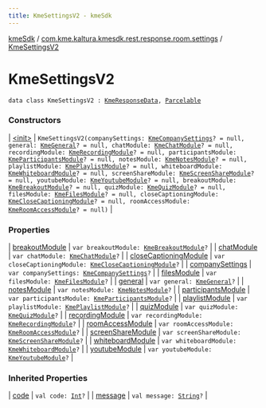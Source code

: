 ```yaml
---
title: KmeSettingsV2 - kmeSdk
---
```


[kmeSdk](../../index.html) / [com.kme.kaltura.kmesdk.rest.response.room.settings](../index.html) / [KmeSettingsV2](./index.html)

# KmeSettingsV2

`data class KmeSettingsV2 : `[`KmeResponseData`](../../com.kme.kaltura.kmesdk.rest.response/-kme-response-data/index.html)`, `[`Parcelable`](https://developer.android.com/reference/android/os/Parcelable.html)

### Constructors

| [&lt;init&gt;](-init-.html) | `KmeSettingsV2(companySettings: `[`KmeCompanySettings`](../-kme-company-settings/index.html)`? = null, general: `[`KmeGeneral`](../-kme-general/index.html)`? = null, chatModule: `[`KmeChatModule`](../-kme-chat-module/index.html)`? = null, recordingModule: `[`KmeRecordingModule`](../-kme-recording-module/index.html)`? = null, participantsModule: `[`KmeParticipantsModule`](../-kme-participants-module/index.html)`? = null, notesModule: `[`KmeNotesModule`](../-kme-notes-module/index.html)`? = null, playlistModule: `[`KmePlaylistModule`](../-kme-playlist-module/index.html)`? = null, whiteboardModule: `[`KmeWhiteboardModule`](../-kme-whiteboard-module/index.html)`? = null, screenShareModule: `[`KmeScreenShareModule`](../-kme-screen-share-module/index.html)`? = null, youtubeModule: `[`KmeYoutubeModule`](../-kme-youtube-module/index.html)`? = null, breakoutModule: `[`KmeBreakoutModule`](../-kme-breakout-module/index.html)`? = null, quizModule: `[`KmeQuizModule`](../-kme-quiz-module/index.html)`? = null, filesModule: `[`KmeFilesModule`](../-kme-files-module/index.html)`? = null, closeCaptioningModule: `[`KmeCloseCaptioningModule`](../-kme-close-captioning-module/index.html)`? = null, roomAccessModule: `[`KmeRoomAccessModule`](../-kme-room-access-module/index.html)`? = null)` |

### Properties

| [breakoutModule](breakout-module.html) | `var breakoutModule: `[`KmeBreakoutModule`](../-kme-breakout-module/index.html)`?` |
| [chatModule](chat-module.html) | `var chatModule: `[`KmeChatModule`](../-kme-chat-module/index.html)`?` |
| [closeCaptioningModule](close-captioning-module.html) | `var closeCaptioningModule: `[`KmeCloseCaptioningModule`](../-kme-close-captioning-module/index.html)`?` |
| [companySettings](company-settings.html) | `var companySettings: `[`KmeCompanySettings`](../-kme-company-settings/index.html)`?` |
| [filesModule](files-module.html) | `var filesModule: `[`KmeFilesModule`](../-kme-files-module/index.html)`?` |
| [general](general.html) | `var general: `[`KmeGeneral`](../-kme-general/index.html)`?` |
| [notesModule](notes-module.html) | `var notesModule: `[`KmeNotesModule`](../-kme-notes-module/index.html)`?` |
| [participantsModule](participants-module.html) | `var participantsModule: `[`KmeParticipantsModule`](../-kme-participants-module/index.html)`?` |
| [playlistModule](playlist-module.html) | `var playlistModule: `[`KmePlaylistModule`](../-kme-playlist-module/index.html)`?` |
| [quizModule](quiz-module.html) | `var quizModule: `[`KmeQuizModule`](../-kme-quiz-module/index.html)`?` |
| [recordingModule](recording-module.html) | `var recordingModule: `[`KmeRecordingModule`](../-kme-recording-module/index.html)`?` |
| [roomAccessModule](room-access-module.html) | `var roomAccessModule: `[`KmeRoomAccessModule`](../-kme-room-access-module/index.html)`?` |
| [screenShareModule](screen-share-module.html) | `var screenShareModule: `[`KmeScreenShareModule`](../-kme-screen-share-module/index.html)`?` |
| [whiteboardModule](whiteboard-module.html) | `var whiteboardModule: `[`KmeWhiteboardModule`](../-kme-whiteboard-module/index.html)`?` |
| [youtubeModule](youtube-module.html) | `var youtubeModule: `[`KmeYoutubeModule`](../-kme-youtube-module/index.html)`?` |

### Inherited Properties

| [code](../../com.kme.kaltura.kmesdk.rest.response/-kme-response-data/code.html) | `val code: `[`Int`](https://kotlinlang.org/api/latest/jvm/stdlib/kotlin/-int/index.html)`?` |
| [message](../../com.kme.kaltura.kmesdk.rest.response/-kme-response-data/message.html) | `val message: `[`String`](https://kotlinlang.org/api/latest/jvm/stdlib/kotlin/-string/index.html)`?` |

